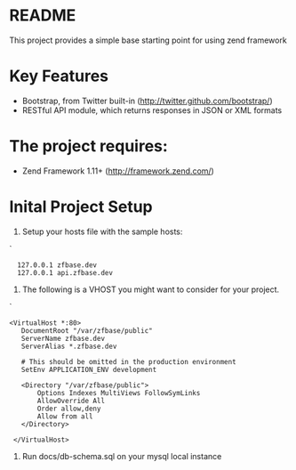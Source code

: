 README
======

This project provides a simple base starting point for using zend framework

Key Features
==============================

- Bootstrap, from Twitter built-in (http://twitter.github.com/bootstrap/)
- RESTful API module, which returns responses in JSON or XML formats

The project requires:
==============================

* Zend Framework 1.11+ (http://framework.zend.com/)


Inital Project Setup
==============================


1. Setup your hosts file with the sample hosts:

`

      127.0.0.1 zfbase.dev
      127.0.0.1 api.zfbase.dev


 
1. The following is a VHOST you might want to consider for your project.


`

    <VirtualHost *:80>
       DocumentRoot "/var/zfbase/public"
       ServerName zfbase.dev
       ServerAlias *.zfbase.dev
    
       # This should be omitted in the production environment
       SetEnv APPLICATION_ENV development
    
       <Directory "/var/zfbase/public">
           Options Indexes MultiViews FollowSymLinks
           AllowOverride All
           Order allow,deny
           Allow from all
       </Directory>

     </VirtualHost>



1. Run docs/db-schema.sql on your mysql local instance